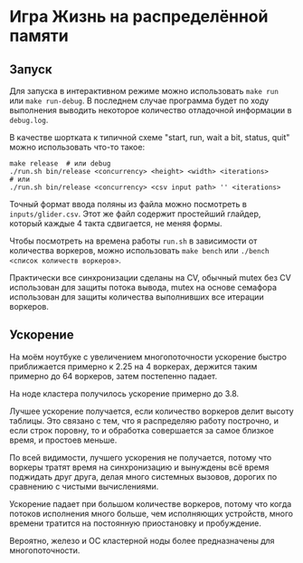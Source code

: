Игра Жизнь на распределённой памяти
===================================

Запуск
------

Для запуска в интерактивном режиме можно использовать `make run` или `make run-debug`.
В последнем случае программа будет по ходу выполнения выводить некоторое
количество отладочной информации в `debug.log`.

В качестве шортката к типичной схеме "start, run, wait a bit, status, quit"
можно использовать что-то такое:
```
make release  # или debug
./run.sh bin/release <concurrency> <height> <width> <iterations>
# или
./run.sh bin/release <concurrency> <csv input path> '' <iterations>
```

Точный формат ввода поляны из файла можно посмотреть в `inputs/glider.csv`.
Этот же файл содержит простейший глайдер, который каждые 4 такта сдвигается,
не меняя формы.

Чтобы посмотреть на времена работы `run.sh` в зависимости от количества воркеров,
можно использовать `make bench` или `./bench <список количеств воркеров>`.

Практически все синхронизации сделаны на CV, обычный mutex без CV использован
для защиты потока вывода, mutex на основе семафора использован для защиты
количества выполнивших все итерации воркеров.

Ускорение
---------

На моём ноутбуке с увеличением многопоточности ускорение быстро приближается примерно
к 2.25 на 4 воркерах, держится таким примерно до 64 воркеров, затем постепенно падает.

На ноде кластера получилось ускорение примерно до 3.8.

Лучшее ускорение получается, если количество воркеров делит высоту таблицы.
Это связано с тем, что я распределяю работу построчно, и если строк поровну,
то и обработка совершается за самое близкое время, и простоев меньше.

По всей видимости, лучшего ускорения не получается, потому что воркеры тратят время
на синхронизацию и вынуждены всё время поджидать друг друга, делая много системных
вызовов, дорогих по сравнению с чистыми вычислениями.

Ускорение падает при большом количестве воркеров, потому что когда потоков исполнения
много больше, чем исполняющих устройств, много времени тратится на постоянную
приостановку и пробуждение.

Вероятно, железо и ОС кластерной ноды более предназначены для многопоточности.


